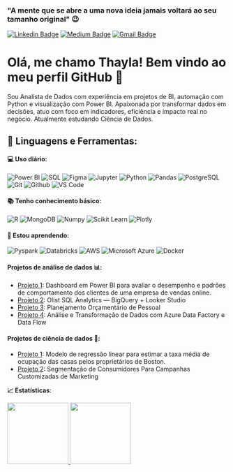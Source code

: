 ### "A mente que se abre a uma nova ideia jamais voltará ao seu tamanho original" 😉
[![Linkedin Badge](https://img.shields.io/badge/-LinkedIn-blue?style=flat-square&logo=Linkedin&logoColor=white&link=https://www.linkedin.com/in/thayla-oliveira//)](https://www.linkedin.com/in/thayla-oliveira/)
[![Medium Badge](https://img.shields.io/badge/-Medium-black?style=flat-square&logo=Medium&logoColor=white&link=https://medium.com/@thayland )](https://medium.com/@thayland )
[![Gmail Badge](https://img.shields.io/badge/-Gmail-red?style=flat-square&logo=Gmail&logoColor=white&link=thaylathais1@gmail.com)](thaylathais1@gmail.com)

# Olá, me chamo Thayla! Bem vindo ao meu perfil GitHub 👋
Sou Analista de Dados com experiência em projetos de BI, automação com Python e visualização com Power BI.
Apaixonada por transformar dados em decisões, atuo com foco em indicadores, eficiência e impacto real no negócio. 
Atualmente estudando Ciência de Dados.

 ## 🚀 **Linguagens e Ferramentas:**

 #### 💻 Uso diário:
 ![Power BI](https://img.shields.io/badge/-Power%20BI-black?style=plastic&logo=Power-BI)
 ![SQL](https://img.shields.io/badge/-SQL-black?style=plastic&logo=SQL)
 ![Figma](https://img.shields.io/badge/-Figma-black?style=plastic&logo=Figma)
 ![Jupyter](https://img.shields.io/badge/-Jupyter-black?style=flat-square&logo=Jupyter)
 ![Python](https://img.shields.io/badge/-Python-black?style=flat-square&logo=Python)
 ![Pandas](https://img.shields.io/badge/-Pandas-black?style=flat-square&logo=Pandas)
 ![PostgreSQL](https://img.shields.io/badge/-PostgreSQL-black?style=flat-square&logo=PostgreSQL)
 ![Git](https://img.shields.io/badge/-Git-black?style=flat-square&logo=Git)
 ![Github](https://img.shields.io/badge/-Github-black?style=flat-square&logo=Github)
 ![VS Code](https://img.shields.io/badge/-VS%20Code-black?style=flat-square&logo=visual-studio-code)

 #### 📚 Tenho conhecimento básico:
 ![R](https://img.shields.io/badge/-R-black?style=flat-square&logo=R)
 ![MongoDB](https://img.shields.io/badge/-MongoDB-black?style=plastic&logo=Mongodb)
 ![Numpy](https://img.shields.io/badge/-Numpy-black?style=flat-square&logo=Numpy)
 ![Scikit Learn](https://img.shields.io/badge/-Scikit%20Learn-black?style=flat-square&logo=scikit-learn)
 ![Plotly](https://img.shields.io/badge/-Plotly-black?style=flat-square&logo=Plotly)

  #### 🌱 Estou aprendendo:
 ![Pyspark](https://img.shields.io/badge/-Pyspark-black?style=flat-square&logo=Apache-Spark)
 ![Databricks](https://img.shields.io/badge/-Databricks-black?style=flat-square&logo=Databricks)
 ![AWS](https://img.shields.io/badge/-AWS-black?style=flat-square&logo=Amazon-AWS)
 ![Microsoft Azure](https://img.shields.io/badge/-Azure-black?style=flat-square&logo=Microsoft-Azure)
 ![Docker](https://img.shields.io/badge/-Docker-black?style=flat-square&logo=Docker)

 #### Projetos de análise de dados  📊:
- [Projeto 1](https://github.com/ThaylaOliveira/customer-insights-powerbi): Dashboard em Power BI para avaliar o desempenho e padrões de comportamento dos clientes de uma empresa de vendas online.
- [Projeto 2](https://github.com/ThaylaOliveira/olist-data-exploration-sql): Olist SQL Analytics — BigQuery + Looker Studio
- [Projeto 3](https://github.com/ThaylaOliveira/-planejamento-orcamentario-pessoal-bi-case): Planejamento Orçamentário de Pessoal
- [Projeto 4](https://github.com/ThaylaOliveira/azure-data-pipeline-project): Análise e Transformação de Dados com Azure Data Factory e Data Flow

 #### Projetos de ciência de dados 🎲:
- [Projeto 1](https://github.com/ThaylaOliveira/house_boston_linear_regression): Modelo de regressão linear para estimar a taxa média de ocupação das casas pelos proprietários de Boston.
- [Projeto 2](https://github.com/ThaylaOliveira/clients-cluster): Segmentação de Consumidores Para Campanhas Customizadas de Marketing


<b> :chart_with_upwards_trend: Estatísticas</b>:

<a href="https://github.com/ThaylaOliveira">
  <img height="140em" src="https://github-readme-stats.vercel.app/api?username=ThaylaOliveira&show_icons=true&theme=dark&include_commits=true"/>
</a>

<a href="https://github.com/ThaylaOliveira">
  <img height="140em" src="https://github-readme-stats.vercel.app/api/top-langs/?username=karinnecristina&layout=compact&langs_count=8&theme=dark"/>
</a>
